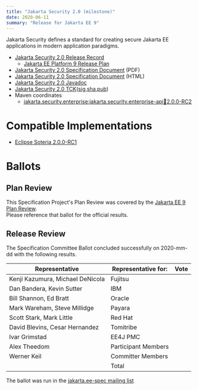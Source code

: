 ```yaml
---
title: "Jakarta Security 2.0 (milestone)"
date: 2020-06-11
summary: "Release for Jakarta EE 9"
---
```

Jakarta Security defines a standard for creating secure Jakarta EE applications in modern application paradigms.

* [Jakarta Security 2.0 Release Record]()
  * [Jakarta EE Platform 9 Release Plan](https://eclipse-ee4j.github.io/jakartaee-platform/jakartaee9/JakartaEE9ReleasePlan)
* [Jakarta Security 2.0 Specification Document](./security-spec-2.0.0-SNAPSHOT.pdf) (PDF)
* [Jakarta Security 2.0 Specification Document](./security-spec-2.0.0-SNAPSHOT.pdf) (HTML)
* [Jakarta Security 2.0 Javadoc](./apidocs)
* [Jakarta Security 2.0 TCK]()([sig](),[sha](),[pub]())
* Maven coordinates
  * [jakarta.security.enterprise:jakarta.security.enterprise-api:jar:2.0.0-RC2](https://search.maven.org/artifact/jakarta.security.enterprise/jakarta.security.enterprise-api/2.0.0-RC2/jar)


# Compatible Implementations

* [Eclipse Soteria 2.0.0-RC1](https://eclipse-ee4j.github.io/soteria)

# Ballots

## Plan Review

[//]: # (For Jakarta EE 9, the Platform Plan Review covered 95% of the Specification Projects.  For those Projects, just use the following statement in this Plan Review section:)

This Specification Project's Plan Review was covered by the [Jakarta EE 9 Plan Review](https://jakarta.ee/specifications/platform/9/).  
Please reference that ballot for the official results.

[//]: # (If your Project was required to do a standalone Plan Review...  You'll need to perform an official Plan Review ballot and record the results here.)

## Release Review

The Specification Committee Ballot concluded successfully on 2020-mm-dd with the following results.

| Representative                                 | Representative for: | Vote |
|------------------------------------------------|---------------------|------|
| Kenji Kazumura, Michael DeNicola               | Fujitsu             |      |
| Dan Bandera, Kevin Sutter                      | IBM                 |      |
| Bill Shannon, Ed Bratt                         | Oracle              |      |
| Mark Wareham, Steve Millidge                   | Payara              |      |
| Scott Stark, Mark Little                       | Red Hat             |      |
| David Blevins, Cesar Hernandez                 | Tomitribe           |      |
| Ivar Grimstad                                  | EE4J PMC            |      |
| Alex Theedom                                   | Participant Members |      |
| Werner Keil                                    | Committer Members   |      |
|                                                | Total               |      |

The ballot was run in the [jakarta.ee-spec mailing list]()
